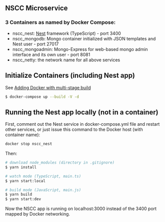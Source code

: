 
## NSCC Microservice

### 3 Containers as named by Docker Compose:
* nscc_nest: [Nest](https://github.com/nestjs/nest) framework (TypeScript) - port 3400
* nscc_mongodb: Mongo container initialized with JSON templates and Nest user - port 27017
* nscc_mongoadmin: Mongo-Express for web-based mongo admin interface and its own user - port 8081
* nscc_netty: the network name for all above services

## Initialize Containers (including Nest app)

See [Adding Docker with multi-stage build](https://blog.logrocket.com/containerized-development-nestjs-docker/)

```bash
$ docker-compose up --build -V -d
```

## Running the Nest app locally (not in a container)

First, comment out the Nest service in docker-compose.yml file and restart other services, or just issue this command to the Docker host (with container name):
```bash
docker stop nscc_nest
```
Then:
```bash
# download node_modules (directory in .gitignore)
$ yarn install

# watch mode (TypeScript, main.ts)
$ yarn start:local

# build mode (JavaScript, main.js)
$ yarn build
$ yarn start:dev
```
Now the NSCC app is running on localhost:3000 instead of the 3400 port mapped by Docker networking.
